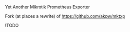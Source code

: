 Yet Another Mikrotik Prometheus Exporter

Fork (at places a rewrite) of https://github.com/akpw/mktxp

!TODO
